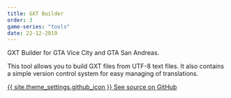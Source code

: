 ```yaml
---
title: GXT Builder
order: 3
game-series: "tools"
date: 22-12-2019
---
```

GXT Builder for GTA Vice City and GTA San Andreas.

This tool allows you to build GXT files from UTF-8 text files. It also contains a simple version control system for easy managing of translations.

<a href="https://github.com/CookiePLMonster/GXT-Builder" class="button github" role="button" target="_blank">{{ site.theme_settings.github_icon }} See source on GitHub</a>